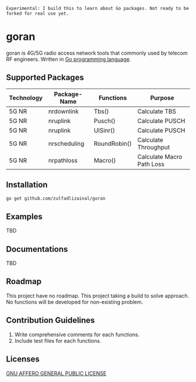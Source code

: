 `Experimental: I build this to learn about Go packages. Not ready to be forked for real use yet.`

# goran

goran is 4G/5G radio access network tools that commonly used by telecom RF engineers. Written in [Go programming language](http://golang.org).

## Supported Packages

| Technology | Package-Name | Functions    | Purpose                   |
|------------|--------------|--------------|---------------------------|
| 5G NR      | nrdownlink   | Tbs()        | Calculate TBS             |
| 5G NR      | nruplink     | Pusch()      | Calculate PUSCH           |
| 5G NR      | nruplink     | UlSinr()     | Calculate PUSCH           |
| 5G NR      | nrscheduling | RoundRobin() | Calculate Throughput      |
| 5G NR      | nrpathloss   | Macro()      | Calculate Macro Path Loss |

## Installation

```bash
go get github.com/zulfadlizainal/goran
```

## Examples

TBD

## Documentations

TBD

## Roadmap

This project have no roadmap. This project taking a build to solve approach. No functions will be developed for non-existing problem.

## Contribution Guidelines

1. Write comprehensive comments for each functions.
2. Include test files for each functions.

## Licenses

[GNU AFFERO GENERAL PUBLIC LICENSE](https://github.com/zulfadlizainal/goran/blob/main/LICENSE)
